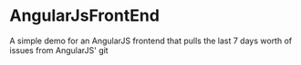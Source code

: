 # AngularJsFrontEnd
A simple demo for an AngularJS frontend that pulls the last 7 days worth of issues from AngularJS' git
